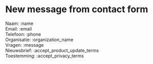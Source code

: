 # New message from contact form

Naam: :name  
Email: :email  
Telefoon: :phone  
Organisatie: :organization_name  
Vragen: :message  
Nieuwsbrief: :accept_product_update_terms  
Toestemming: :accept_privacy_terms  